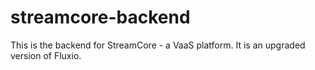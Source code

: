 # streamcore-backend
This is the backend for StreamCore - a VaaS platform. It is an upgraded version of Fluxio. 

